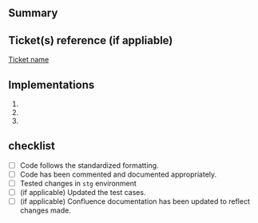 <!--Thanks for your contribution to the code repo! Please check the below mentioned points before creating the pull request-->

## Summary
<!--E.g. What is this PR about? Is this a bug fix or a new feature? Please add some descriptions here -->

## Ticket(s) reference (if appliable)
<!--E.g. Add related Asana/JIRA tickets here: [Ticket name](URL)-->
[Ticket name](URL)

## Implementations
<!--E.g. What are the main changes have you made to the code repo? -->
1.
2.
3.

## checklist
<!--E.g. remember to check the items in the list if you complete them. To mark a task as complete, use [x] -->
- [ ] Code follows the standardized formatting.
- [ ] Code has been commented and documented appropriately.
- [ ] Tested changes in `stg` environment
- [ ] \(if applicable) Updated the test cases.
- [ ] \(if applicable) Confluence documentation has been updated to reflect changes made.

<!--Hooray! You are all set for the Pull Request! -->